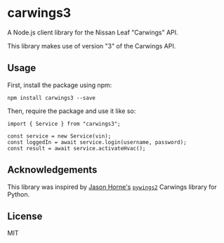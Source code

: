# carwings3
A Node.js client library for the Nissan Leaf "Carwings" API.

This library makes use of version "3" of the Carwings API.

## Usage
First, install the package using npm:

    npm install carwings3 --save

Then, require the package and use it like so:

    import { Service } from "carwings3";

    const service = new Service(vin);
    const loggedIn = await service.login(username, password);
    const result = await service.activateHvac();

## Acknowledgements

This library was inspired by [Jason Horne's](https://github.com/jdhorne) [`pywings2`](https://github.com/jdhorne/pycarwings2) Carwings library for Python.

## License

MIT
